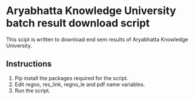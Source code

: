 # Aryabhatta Knowledge University batch result download script

This scipt is written to download end sem results of Aryabhatta Knowledge University.

## Instructions
1. Pip install the packages required for the script.
2. Edit regno, res_link, regno_le and pdf name variables.
3. Run the script.
